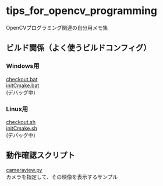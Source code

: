 # tips_for_opencv_programming
OpenCVプログラミング関連の自分用メモ集  

## ビルド関係（よく使うビルドコンフィグ）  
### Windows用
[checkout.bat](checkout.bat)  
[initCmake.bat](initCmake.bat)  
(デバッグ中)  
### Linux用
[checkout.sh](checkout.sh)  
[initCmake.sh](initCmake.sh)  
(デバッグ中)

## 動作確認スクリプト

[cameraview.py](cameraview.py)  
カメラを指定して、その映像を表示するサンプル


